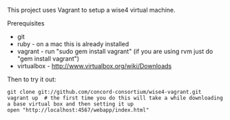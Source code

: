 This project uses Vagrant to setup a wise4 virtual machine.

Prerequisites

- git
- ruby - on a mac this is already installed
- vagrant - run "sudo gem install vagrant" (if you are using rvm just do "gem install vagrant")
- virtualbox - http://www.virtualbox.org/wiki/Downloads

Then to try it out:

    git clone git://github.com/concord-consortium/wise4-vagrant.git
    vagrant up  # the first time you do this will take a while downloading a base virtual box and then setting it up
    open "http://localhost:4567/webapp/index.html"
